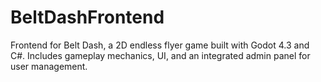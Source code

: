 # BeltDashFrontend
Frontend for Belt Dash, a 2D endless flyer game built with Godot 4.3 and C#. Includes gameplay mechanics, UI, and an integrated admin panel for user management.
